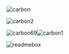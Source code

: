 




![carbon](https://github.com/SadharanLadkaIsBack/SadharanLadkaIsBack/assets/133076612/8d8c14d2-09d9-4497-a5cd-8f1fc086a170)








![carbon2](https://github.com/SadharanLadkaIsBack/SadharanLadkaIsBack/assets/133076612/295a4be0-4e89-4732-9e63-a13cf5674133)


![carbon69](https://github.com/SadharanLadkaIsBack/SadharanLadkaIsBack/assets/133076612/1d983d17-ccbb-4af9-bcd7-7b5bb28a95b0)![carbon1](https://github.com/SadharanLadkaIsBack/SadharanLadkaIsBack/assets/133076612/4137e40b-f52f-458a-9e87-73013312b174)





![readmebox](https://github.com/SadharanLadkaIsBack/SadharanLadkaIsBack/assets/133076612/31840da7-1221-497c-8a14-e095cf7580a7)
